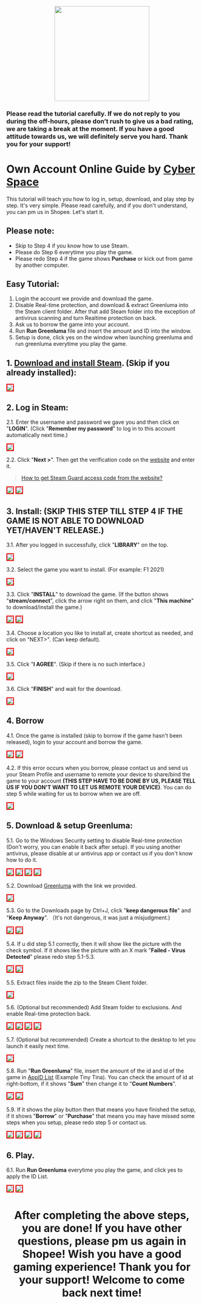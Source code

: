 <p align="center">
<img src="https://user-images.githubusercontent.com/91774682/135708227-fefb44fa-ae60-4d5b-8cdf-a68d30176e66.png" width="250" height="250">
</p>

### Please read the tutorial carefully. If we do not reply to you during the off-hours, please don’t rush to give us a bad rating, we are taking a break at the moment. If you have a good attitude towards us, we will definitely serve you hard. Thank you for your support!
 
# Own Account Online Guide by [Cyber Space](https://shopee.com.my/cyberspace1902)
This tutorial will teach you how to log in, setup, download, and play step by step. It's very simple. Please read carefully, and if you don't understand, you can pm us in Shopee. Let's start it.

## Please note:
* Skip to Step 4 if you know how to use Steam.
* Please do Step 6 everytime you play the game.
* Please redo Step 4 if the game shows **Purchase** or kick out from game by another computer.

## Easy Tutorial:
1. Login the account we provide and download the game.
2. Disable Real-time protection, and download & extract Greenluma into the Steam client folder. After that add Steam folder into the exception of antivirus scanning and turn Realtime protection on back.
3. Ask us to borrow the game into your account.
4. Run **Run Greenluma** file and insert the amount and ID into the window.
5. Setup is done, click yes on the window when launching greenluma and run greenluma everytime you play the game.

## 1. [Download and install Steam](https://store.steampowered.com/about/). (Skip if you already installed):

<img src="https://user-images.githubusercontent.com/91774682/135745721-68d77853-dcd6-4af9-9022-68fd87ce83e3.jpg" style="border: 2px solid red" />

## 2. Log in Steam:

2.1. Enter the username and password we gave you and then click on "**LOGIN**". (Click "**Remember my password**" to log in to this account automatically next time.)

<img src="https://user-images.githubusercontent.com/91774682/135746372-c50e3052-db32-48d0-9278-fa797d9d1034.jpg" style="border: 2px solid red" />

2.2. Click "**Next >**". Then get the verification code on the [website](https://cyberspace.cyou) and enter it.

> [How to get Steam Guard access code from the website?](https://cutt.ly/dEXhDw8)

<img src="https://user-images.githubusercontent.com/91774682/135746485-c171ef77-d583-4c72-87e8-6573b8cb23aa.jpg" style="border: 2px solid red" />

<img src="https://user-images.githubusercontent.com/91774682/135746487-421ed157-2192-49e0-9b64-7670737efbcf.jpg" style="border: 2px solid red" />

## 3. Install: (SKIP THIS STEP TILL STEP 4 IF THE GAME IS NOT ABLE TO DOWNLOAD YET/HAVEN'T RELEASE.)
3.1. After you logged in successfully, click "**LIBRARY**" on the top.

 <img src="https://user-images.githubusercontent.com/91774682/135746879-888520a8-a73a-4293-b1bc-8e55963eb131.jpg" style="border: 2px solid red" />

3.2. Select the game you want to install. (For example: F1 2021)

 <img src="https://user-images.githubusercontent.com/91774682/135747116-4d8c908c-b079-423d-bf58-170000da31c0.jpg" style="border: 2px solid red" />

3.3. Click "**INSTALL**" to download the game. (If the button shows "**stream/connect**", click the arrow right on them, and click "**This machine**" to download/install the game.)

 <img src="https://user-images.githubusercontent.com/91774682/135747351-40eb7a3e-bf64-4a9f-94ca-e2dc14da586b.jpg" style="border: 2px solid red" />
 
 <img src="https://user-images.githubusercontent.com/91774682/135747353-b9d970e0-038f-4d8f-94a6-71c0cfd21eff.jpg" style="border: 2px solid red" />

3.4. Choose a location you like to install at, create shortcut as needed, and click on "NEXT>". (Can keep default).

 <img src="https://user-images.githubusercontent.com/91774682/135748741-792bb820-51fc-407a-bcc8-6b8b7057b309.jpg" style="border: 2px solid red" />

3.5. Click "**I AGREE**". (Skip if there is no such interface.)

 <img src="https://user-images.githubusercontent.com/91774682/135748869-744f9f70-748c-46f3-b0a5-fb3673fe1295.jpg" style="border: 2px solid red" />

3.6. Click "**FINISH**" and wait for the download.

 <img src="https://user-images.githubusercontent.com/91774682/135748907-cf4a5de7-8d74-40f3-a1f0-b2a453982bc1.jpg" style="border: 2px solid red" />

## 4. Borrow

 4.1. Once the game is installed (skip to borrow if the game hasn't been released), login to your account and borrow the game. 

  <img src="https://github.com/cyberspace1902/Cyber-Space-Guide/assets/91774682/ba74a4a7-87c0-4df4-9909-9ad29841f559" style="border: 2px solid red" />

  <img src="https://github.com/cyberspace1902/Cyber-Space-Guide/assets/91774682/3cd106c1-dcc7-4240-971c-6fd92d9e48d3" style="border: 2px solid red" />

 4.2. If this error occurs when you borrow,  please contact us and send us your Steam Profile and username to remote your device to share/bind the game to your account **(THIS STEP HAVE TO BE DONE BY US, PLEASE TELL US IF YOU DON'T WANT TO LET US REMOTE YOUR DEVICE)**. You can do step 5 while waiting for us to borrow when we are off.

  <img src="https://github.com/cyberspace1902/Cyber-Space-Guide/assets/91774682/8e178a88-3d31-49a4-9c09-5a0629654e11" style="border: 2px solid red" />


## 5. Download & setup Greenluma:
5.1. Go to the Windows Security setting to disable Real-time protection (Don't worry, you can enable it back after setup). If you using another antivirus, please disable at ur antivirus app or contact us if you don't know how to do it.

<img src="https://github.com/cyberspace1902/Cyber-Space-Guide/assets/91774682/52a5afbe-c714-4714-9ac9-83019b378dc0" style="border: 2px solid red" />

<img src="https://github.com/cyberspace1902/Cyber-Space-Guide/assets/91774682/bd6998fa-c5f9-40b5-b699-198ffbc88347" style="border: 2px solid red" />

<img src="https://github.com/cyberspace1902/Cyber-Space-Guide/assets/91774682/cf53ac8f-3f14-461c-89da-d23bd8ba5cd3" style="border: 2px solid red" />

<img src="https://github.com/cyberspace1902/Cyber-Space-Guide/assets/91774682/612ca4f4-9ed0-461c-b9eb-69bcc41143a8" style="border: 2px solid red" />

5.2. Download [Greenluma](https://cutt.ly/uCu8QK2) with the link we provided.

<img src="https://github.com/cyberspace1902/Cyber-Space-Guide/assets/91774682/26def62d-5439-4f34-a4ea-fd6f6d4ff860" style="border: 2px solid red" />

5.3. Go to the Downloads page by Ctrl+J, click "**keep dangerous file**" and "**Keep Anyway**". （It's not dangerous, it was just a misjudgment.)

<img src="https://github.com/cyberspace1902/Cyber-Space-Guide/assets/91774682/da20246f-080a-4a9a-a109-409e393f4fa3" style="border: 2px solid red" />

<img src="https://github.com/cyberspace1902/Cyber-Space-Guide/assets/91774682/3cdbebbd-49c0-4949-935b-10629ac05cbb" style="border: 2px solid red" />

5.4. If u did step 5.1 correctly, then it will show like the picture with the check symbol. If it shows like the picture with an X mark "**Failed - Virus Detected**" please redo step 5.1-5.3.

<img src="https://github.com/cyberspace1902/Cyber-Space-Guide/assets/91774682/c468e236-1041-422e-8c6d-bc3c92277457" style="border: 2px solid red" />

<img src="https://github.com/cyberspace1902/Cyber-Space-Guide/assets/91774682/38eb449d-7013-40a1-b0b6-04713976854a" style="border: 2px solid red" />

5.5. Extract files inside the zip to the Steam Client folder.

<img src="https://github.com/cyberspace1902/Cyber-Space-Guide/assets/91774682/7e5efcb2-6224-4162-819c-986010135bc3" style="border: 2px solid red" />

5.6. (Optional but recommended) Add Steam folder to exclusions. And enable Real-time protection back.

<img src="https://github.com/cyberspace1902/Cyber-Space-Guide/assets/91774682/c8316568-7335-4b07-82aa-e002fc50e384" style="border: 2px solid red" />

<img src="https://github.com/cyberspace1902/Cyber-Space-Guide/assets/91774682/bec24865-bfad-4ec5-b46e-2d08e4700679" style="border: 2px solid red" />

<img src="https://github.com/cyberspace1902/Cyber-Space-Guide/assets/91774682/8a40b00d-7724-4412-8eaf-28a4c795935f" style="border: 2px solid red" />

<img src="https://github.com/cyberspace1902/Cyber-Space-Guide/assets/91774682/ab44f28d-dc13-4d7e-9ade-e18fb1829d08" style="border: 2px solid red" />

5.7. (Optional but recommended) Create a shortcut to the desktop to let you launch it easily next time.

<img src="https://github.com/cyberspace1902/Cyber-Space-Guide/assets/91774682/c6ed31aa-e517-4fe2-8b2e-e552fd93c101" style="border: 2px solid red" />

5.8. Run "**Run Greenluma**" file, insert the amount of the id and id of the game in [AppID List](https://cutt.ly/hP54OrT) (Example Tiny Tina). You can check the amount of id at right-bottom, if it shows "**Sum**" then change it to "**Count Numbers**".

<img src="https://github.com/cyberspace1902/Cyber-Space-Guide/assets/91774682/4d77eee5-315d-4d01-b719-b0d6ebbbf6c2" style="border: 2px solid red" />

<img src="https://github.com/cyberspace1902/Cyber-Space-Guide/assets/91774682/2f5ec342-1c35-4ded-a04c-983106610ad3" style="border: 2px solid red" />

5.9. If it shows the play button then that means you have finished the setup, if it shows "**Borrow**" or "**Purchase**" that means you may have missed some steps when you setup, please redo step 5 or contact us.

<img src="https://github.com/cyberspace1902/Cyber-Space-Guide/assets/91774682/eb4bb8dd-9682-43ff-91d4-8e5e46e31476" style="border: 2px solid red" />

<img src="https://github.com/cyberspace1902/Cyber-Space-Guide/assets/91774682/89d1131f-6930-4a89-9260-b10f8e953702" style="border: 2px solid red" />

<img src="https://github.com/cyberspace1902/Cyber-Space-Guide/assets/91774682/8f3d9a66-8184-48ef-bb0f-e87bcb9aec7e" style="border: 2px solid red" />

<img src="https://github.com/cyberspace1902/Cyber-Space-Guide/assets/91774682/ed936517-f0c0-45d8-be54-1222596c860d" style="border: 2px solid red" />

## 6. Play.

6.1. Run **Run Greenluma** everytime you play the game, and click yes to apply the ID List.

<img src="https://github.com/cyberspace1902/Cyber-Space-Guide/assets/91774682/4d77eee5-315d-4d01-b719-b0d6ebbbf6c2" style="border: 2px solid red" />

<img src="https://github.com/cyberspace1902/Cyber-Space-Guide/assets/91774682/5c66a96a-d9a1-4080-ac7c-e3317db85776" style="border: 2px solid red" />

<h2></h2>

<center> <h1>After completing the above steps, you are done! If you have other questions, please pm us again in Shopee! Wish you have a good gaming experience! Thank you for your support! Welcome to come back next time!</h1> </center> 
